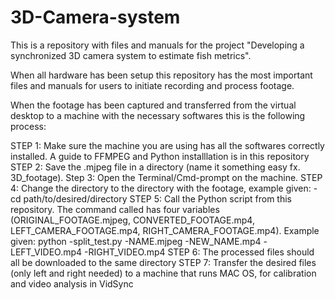 # 3D-Camera-system
This is a repository with files and manuals for the project "Developing a synchronized 3D camera system to estimate fish metrics".

When all hardware has been setup this repository has the most important files and manuals for users to initiate recording and process footage.

When the footage has been captured and transferred from the virtual desktop to a machine with the necessary softwares this is the following process:

STEP 1: Make sure the machine you are using has all the softwares correctly installed. A guide to FFMPEG and Python installlation is in this repository
STEP 2: Save the .mjpeg file in a directory (name it something easy fx. 3D_footage).
Step 3: Open the Terminal/Cmd-prompt on the machine.
STEP 4: Change the directory to the directory with the footage, example given: -cd path/to/desired/directory
STEP 5: Call the Python script from this repository. The command called has four variables (ORIGINAL_FOOTAGE.mjpeg, CONVERTED_FOOTAGE.mp4, LEFT_CAMERA_FOOTAGE.mp4, RIGHT_CAMERA_FOOTAGE.mp4). Example given: python -split_test.py -NAME.mjpeg -NEW_NAME.mp4 -LEFT_VIDEO.mp4 -RIGHT_VIDEO.mp4
STEP 6: The processed files should all be downloaded to the same directory
STEP 7: Transfer the desired files (only left and right needed) to a machine that runs MAC OS, for calibration and video analysis in VidSync
